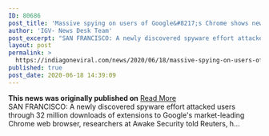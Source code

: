 ```yaml
---
ID: 80686
post_title: 'Massive spying on users of Google&#8217;s Chrome shows new security weakness'
author: 'IGV- News Desk Team'
post_excerpt: "SAN FRANCISCO: A newly discovered spyware effort attacked users through 32 million downloads of extensions to Google's market-leading Chrome web browser, researchers at Awake Security told Reuters, h…"
layout: post
permalink: >
  https://indiagoneviral.com/news/2020/06/18/massive-spying-on-users-of-googles-chrome-shows-new-security-weakness/80686/india-gone-viral/
published: true
post_date: 2020-06-18 14:39:09
---
```

<b>This news was originally published on</b> <a href="https://economictimes.indiatimes.com/tech/internet/massive-spying-on-users-of-googles-chrome-shows-new-security-weakness/articleshow/76438320.cms" class="button purchase" rel="nofollow noopener noreferrer" target="_blank">Read More</a> <br/>SAN FRANCISCO: A newly discovered spyware effort attacked users through 32 million downloads of extensions to Google's market-leading Chrome web browser, researchers at Awake Security told Reuters, h…